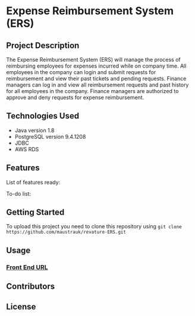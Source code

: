 # Expense Reimbursement System (ERS) 

## Project Description
The Expense Reimbursement System (ERS) will manage the process of reimbursing employees for expenses incurred while on company time. All employees in the company can login and submit requests for reimbursement and view their past tickets and pending requests. Finance managers can log in and view all reimbursement requests and past history for all employees in the company. Finance managers are authorized to approve and deny requests for expense reimbursement.

## Technologies Used
* Java version 1.8
* PostgreSQL version 9.4.1208
* JDBC
* AWS RDS

## Features
List of features ready:

To-do list:

## Getting Started
To upload this project you need to clone this repository using `git clone https://github.com/maustrauk/revature-ERS.git`

## Usage


### [Front End URL](https://github.com/maustrauk/revature-project-ERS-fe)


## Contributors

## License



